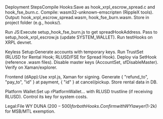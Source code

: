 Deployment StepsCompile Hooks:Save as hook_xrpl_escrow_spread.c and hook_fse_burn.c.
Compile: wasm32-unknown-emscripten (RippleX tools).
Output: hook_xrpl_escrow_spread.wasm, hook_fse_burn.wasm.
Store in project folder (e.g., hooks/).

Run JS:Execute setup_hook_fse_burn.js to get spreadHookAddress.
Pass to setup_hook_xrpl_escrow.js (update SYSTEM_WALLET).
Run testHooks on XRPL devnet.

Keyless Setup:Generate accounts with temporary keys.
Run TrustSet (RLUSD for Rental Hook; RLUSD/FSE for Spread Hook).
Deploy via SetHook (reference .wasm files).
Disable master keys (AccountSet, sfDisableMaster).
Verify on Xaman/explorer.

Frontend (dApp):Use xrpl.js, Xaman for signing.
Generate { "refund_to", "pay_to", "id" } at payment, { "id" } at cancel/pickup.
Store rental data in DB.

Platform Wallet:Set up rPlatformWallet... with RLUSD trustline (if receiving RLUSD).
Control its key for system costs.

Legal:File WY DUNA ($200-500) for both Hooks.
Confirm with WY lawyer ($1-2k) for MSB/MTL exemption.

